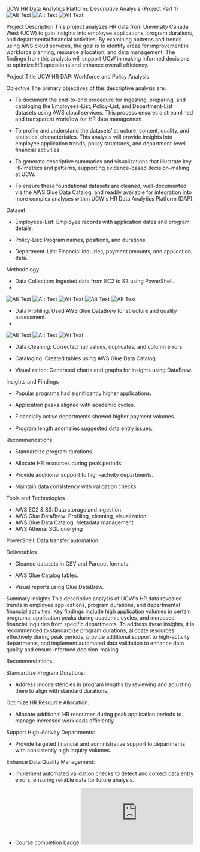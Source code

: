 UCW HR Data Analytics Platform: Descriptive Analysis (Project Part 1)
![Alt Text](https://github.com/Apreku247/data-analyst-edward/blob/20d41157a9cb51b946fcaa6b7afe6e7ff72199b9/image.png)
![Alt Text](https://github.com/Apreku247/data-analyst-edward/blob/6fc399a1b64e97510ba3e43c45bf2b8900167404/image.png)
![Alt Text](https://github.com/Apreku247/data-analyst-edward/blob/1efe749b387f632f37e0773f31e5085d61e002a0/image.png)

Project Description
This project analyzes HR data from University Canada West (UCW) to gain insights into employee applications, program durations, and departmental financial activities. By examining patterns and trends using AWS cloud services, the goal is to identify areas for improvement in workforce planning, resource allocation, and data management. The findings from this analysis will support UCW in making informed decisions to optimize HR operations and enhance overall efficiency.

Project Title
UCW HR DAP: Workforce and Policy Analysis

Objective
The primary objectives of this descriptive analysis are:
 - To document the end-to-end procedure for ingesting, preparing, and cataloging the Employees-List, Policy-List, and Department-List datasets using AWS cloud services. This process ensures a streamlined and transparent workflow for HR data management.
   
 - To profile and understand the datasets’ structure, content, quality, and statistical characteristics. This analysis will provide insights into employee application trends, policy structures, and department-level financial activities.
   
 - To generate descriptive summaries and visualizations that illustrate key HR metrics and patterns, supporting evidence-based decision-making at UCW.
   
 - To ensure these foundational datasets are cleaned, well-documented via the AWS Glue Data Catalog, and readily available for integration into more complex analyses within UCW's HR Data Analytics Platform (DAP).

Dataset

- Employees-List: Employee records with application dates and program details.
  
- Policy-List: Program names, positions, and durations.

- Department-List: Financial inquiries, payment amounts, and application data.

Methodology

- Data Collection: Ingested data from EC2 to S3 using PowerShell.
- 
![Alt Text](https://github.com/Apreku247/data-analyst-edward/blob/3b360976194350651a8d731e5df70df5c94e9685/image.png)
![Alt Text](https://github.com/Apreku247/data-analyst-edward/blob/317616d2997ba27257f20c1d25d771adbffa921b/image.png)
![Alt Text](https://github.com/Apreku247/data-analyst-edward/blob/cdfe750805af6c086f95b4fa4e25b331dbfcaf8c/image.png)
![Alt Text](https://github.com/Apreku247/data-analyst-edward/blob/3736fb70f5fd4c33590eda439c5b081bc9acb6ac/image.png)
![Alt Text](https://github.com/Apreku247/data-analyst-edward/blob/b8864bf91e149e1c4a95911f59646ce5684041e3/image.png)
 
- Data Profiling: Used AWS Glue DataBrew for structure and quality assessment.
-
![Alt Text](https://github.com/Apreku247/data-analyst-edward/blob/b0cd36a03fd272fc9ee0236ed828176a9d647240/image.png)
![Alt Text](https://github.com/Apreku247/data-analyst-edward/blob/b4bad0eceb74990f6ee750c586e42da8b7ad716c/image.png)
![Alt Text](https://github.com/Apreku247/data-analyst-edward/blob/42778867595daaeb8202bba9175b8691d34d53d9/image.png)

  
- Data Cleaning: Corrected null values, duplicates, and column errors.
  
- Cataloging: Created tables using AWS Glue Data Catalog.
  
- Visualization: Generated charts and graphs for insights using DataBrew.

Insights and Findings

- Popular programs had significantly higher applications.
  
- Application peaks aligned with academic cycles.
  
- Financially active departments showed higher payment volumes.
  
- Program length anomalies suggested data entry issues.

Recommendations

- Standardize program durations.

- Allocate HR resources during peak periods.

- Provide additional support to high-activity departments.

- Maintain data consistency with validation checks.

Tools and Technologies

- AWS EC2 & S3: Data storage and ingestion
- AWS Glue DataBrew: Profiling, cleaning, visualization
- AWS Glue Data Catalog: Metadata management
- AWS Athena: SQL querying

PowerShell: Data transfer automation

Deliverables

- Cleaned datasets in CSV and Parquet formats.

- AWS Glue Catalog tables.

- Visual reports using Glue DataBrew.

Summary insights 
This descriptive analysis of UCW's HR data revealed trends in employee applications, program durations, and departmental financial activities. Key findings include high application volumes in certain programs, application peaks during academic cycles, and increased financial inquiries from specific departments. To address these insights, it is recommended to standardize program durations, allocate resources effectively during peak periods, provide additional support to high-activity departments, and implement automated data validation to enhance data quality and ensure informed decision-making.

Recommendations.

Standardize Program Durations:

  - Address inconsistencies in program lengths by reviewing and adjusting them to align with standard durations.
  
Optimize HR Resource Allocation:

  - Allocate additional HR resources during peak application periods to manage increased workloads efficiently.
  
Support High-Activity Departments:
  - Provide targeted financial and administrative support to departments with consistently high inquiry volumes.
  
Enhance Data Quality Management:

  - Implement automated validation checks to detect and correct data entry errors, ensuring reliable data for future analysis.

  - Course completion badge
![Alt Text](https://github.com/Apreku247/data-analyst-edward/blob/78b5b29e8b6e592f671d3c12a17c65197d3e0e23/AWS_Academy_Graduate___AWS_Academy_Cloud_Foundations_Badge20250327-26-286s31.pdf)

